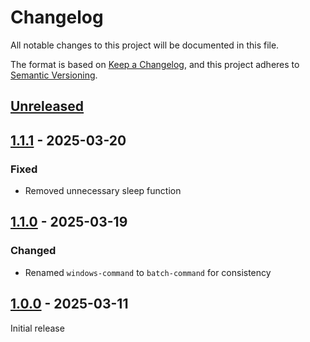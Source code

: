 # Changelog

All notable changes to this project will be documented in this file.

The format is based on [Keep a Changelog](https://keepachangelog.com/en/1.0.0/),
and this project adheres to [Semantic Versioning](https://semver.org/spec/v2.0.0.html).

## [Unreleased]

## [1.1.1] - 2025-03-20

### Fixed

- Removed unnecessary sleep function

## [1.1.0] - 2025-03-19

### Changed

- Renamed `windows-command` to `batch-command` for consistency

## [1.0.0] - 2025-03-11

Initial release

[Unreleased]: https://github.com/sstallion/obsidian-command-line/compare/1.1.1...HEAD
[1.1.1]: https://github.com/sstallion/obsidian-command-line/releases/tag/1.1.1
[1.1.0]: https://github.com/sstallion/obsidian-command-line/releases/tag/1.1.0
[1.0.0]: https://github.com/sstallion/obsidian-command-line/releases/tag/1.0.0
